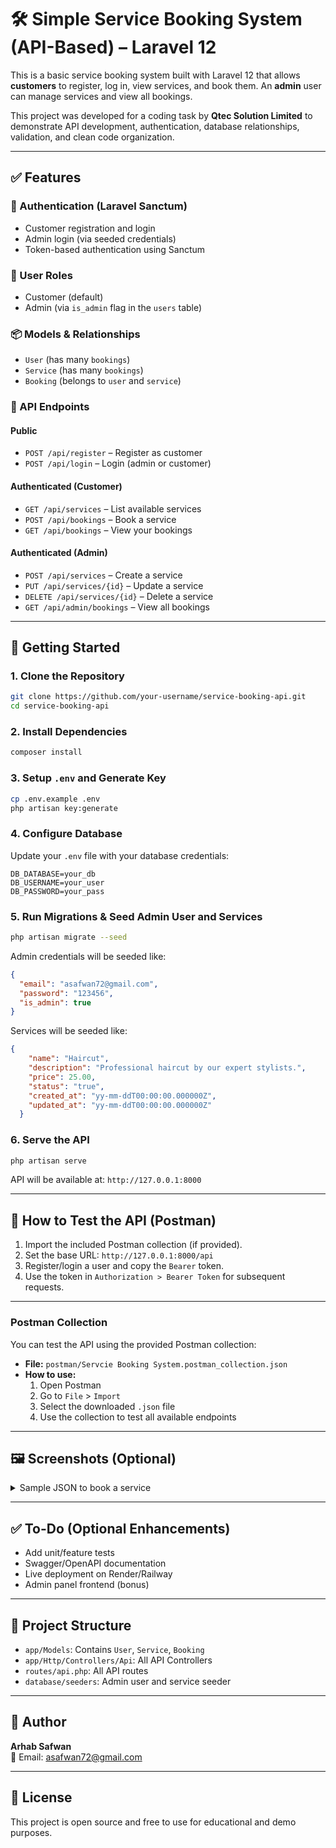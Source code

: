 
# 🛠️ Simple Service Booking System (API-Based) – Laravel 12

This is a basic service booking system built with Laravel 12 that allows **customers** to register, log in, view services, and book them. An **admin** user can manage services and view all bookings.

This project was developed for a coding task by **Qtec Solution Limited** to demonstrate API development, authentication, database relationships, validation, and clean code organization.

---

## ✅ Features

### 🔐 Authentication (Laravel Sanctum)
- Customer registration and login
- Admin login (via seeded credentials)
- Token-based authentication using Sanctum

### 👥 User Roles
- Customer (default)
- Admin (via `is_admin` flag in the `users` table)

### 📦 Models & Relationships
- `User` (has many `bookings`)
- `Service` (has many `bookings`)
- `Booking` (belongs to `user` and `service`)

### 📡 API Endpoints

#### Public
- `POST /api/register` – Register as customer
- `POST /api/login` – Login (admin or customer)

#### Authenticated (Customer)
- `GET /api/services` – List available services
- `POST /api/bookings` – Book a service
- `GET /api/bookings` – View your bookings

#### Authenticated (Admin)
- `POST /api/services` – Create a service
- `PUT /api/services/{id}` – Update a service
- `DELETE /api/services/{id}` – Delete a service
- `GET /api/admin/bookings` – View all bookings

---

## 🚀 Getting Started

### 1. Clone the Repository
```bash
git clone https://github.com/your-username/service-booking-api.git
cd service-booking-api
```

### 2. Install Dependencies
```bash
composer install
```

### 3. Setup `.env` and Generate Key
```bash
cp .env.example .env
php artisan key:generate
```

### 4. Configure Database
Update your `.env` file with your database credentials:

```
DB_DATABASE=your_db
DB_USERNAME=your_user
DB_PASSWORD=your_pass
```

### 5. Run Migrations & Seed Admin User and Services
```bash
php artisan migrate --seed
```

Admin credentials will be seeded like:
```json
{
  "email": "asafwan72@gmail.com",
  "password": "123456",
  "is_admin": true
}
```

Services will be seeded like:
```json
{
    "name": "Haircut",
    "description": "Professional haircut by our expert stylists.",
    "price": 25.00,
    "status": "true",
    "created_at": "yy-mm-ddT00:00:00.000000Z",
    "updated_at": "yy-mm-ddT00:00:00.000000Z"
  }
```

### 6. Serve the API
```bash
php artisan serve
```

API will be available at: `http://127.0.0.1:8000`

---

## 🧪 How to Test the API (Postman)

1. Import the included Postman collection (if provided).
2. Set the base URL: `http://127.0.0.1:8000/api`
3. Register/login a user and copy the `Bearer` token.
4. Use the token in `Authorization > Bearer Token` for subsequent requests.

---

### Postman Collection

You can test the API using the provided Postman collection:

- **File:** `postman/Servcie Booking System.postman_collection.json`
- **How to use:**
  1. Open Postman
  2. Go to `File` > `Import`
  3. Select the downloaded `.json` file
  4. Use the collection to test all available endpoints

---

## 🖼️ Screenshots (Optional)

<details>
<summary>Sample JSON to book a service</summary>

```json
{
  "service_id": 2,
  "booking_date": "2025-08-01",
}
```
</details>

---

## ✅ To-Do (Optional Enhancements)
- Add unit/feature tests
- Swagger/OpenAPI documentation
- Live deployment on Render/Railway
- Admin panel frontend (bonus)

---

## 📁 Project Structure
- `app/Models`: Contains `User`, `Service`, `Booking`
- `app/Http/Controllers/Api`: All API Controllers
- `routes/api.php`: All API routes
- `database/seeders`: Admin user and service seeder

---

## 👤 Author
**Arhab Safwan**  
📧 Email: [asafwan72@gmail.com](mailto:asafwan72@gmail.com)

---

## 📝 License
This project is open source and free to use for educational and demo purposes.

